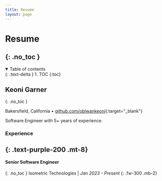 ```yaml
---
title: Resume
layout: page
---
```


# Resume
{: .no_toc }
---

<details open markdown="block">
  <summary>
    Table of contents
  </summary>
  {: .text-delta }
1. TOC
{:toc}
</details>


## Keoni Garner
{: .no_toc }

Bakersfield, California • [github.com/obiwankeoni](https://lgithub.com/obiwankeoni){:target="_blank"}

Software Engineer with 5+ years of experience.

### Experience
{: .text-purple-200 .mt-8}
---
#### Senior Software Engineer
{: .no_toc }
Isometric Technologies | _Jan 2023 - Present_
{: .fw-300 .mb-2}


